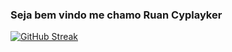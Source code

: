 ### Seja bem vindo me chamo Ruan Cyplayker

[![GitHub Streak](https://streak-stats.demolab.com?user=Cyplayker&theme=github-dark&hide_border=true&locale=pt_BR)](https://git.io/streak-stats)